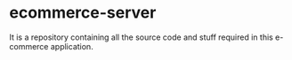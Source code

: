 # ecommerce-server
It is a repository containing all the source code and stuff required in this e-commerce application.

